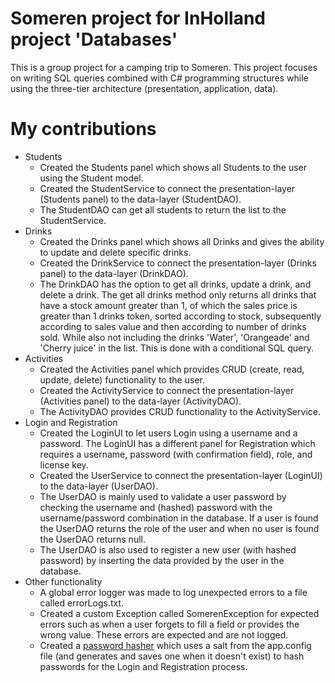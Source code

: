 # Someren project for InHolland project 'Databases'
This is a group project for a camping trip to Someren. This project focuses on writing SQL queries combined with C# programming structures while using the three-tier architecture (presentation, application, data).

# My contributions
- Students
  - Created the Students panel which shows all Students to the user using the Student model.
  - Created the StudentService to connect the presentation-layer (Students panel) to the data-layer (StudentDAO).
  - The StudentDAO can get all students to return the list to the StudentService.
- Drinks
  - Created the Drinks panel which shows all Drinks and gives the ability to update and delete specific drinks. 
  - Created the DrinkService to connect the presentation-layer (Drinks panel) to the data-layer (DrinkDAO).
  - The DrinkDAO has the option to get all drinks, update a drink, and delete a drink. The get all drinks method only returns all drinks that have a stock amount greater than 1, of which the sales price is greater than 1 drinks token, sorted according to stock, subsequently according to sales value and then according to number of drinks sold. While also not including the drinks 'Water', 'Orangeade' and 'Cherry juice' in the list. This is done with a conditional SQL query.
- Activities
  - Created the Activities panel which provides CRUD (create, read, update, delete) functionality to the user.
  - Created the ActivityService to connect the presentation-layer (Activities panel) to the data-layer (ActivityDAO).
  - The ActivityDAO provides CRUD functionality to the ActivityService.
- Login and Registration
  - Created the LoginUI to let users Login using a username and a password. The LoginUI has a different panel for Registration which requires a username, password (with confirmation field), role, and license key.
  - Created the UserService to connect the presentation-layer (LoginUI) to the data-layer (UserDAO).
  - The UserDAO is mainly used to validate a user password by checking the username and (hashed) password with the username/password combination in the database. If a user is found the UserDAO returns the role of the user and when no user is found the UserDAO returns null.
  - The UserDAO is also used to register a new user (with hashed password) by inserting the data provided by the user in the database.
- Other functionality
  - A global error logger was made to log unexpected errors to a file called errorLogs.txt.
  - Created a custom Exception called SomerenException for expected errors such as when a user forgets to fill a field or provides the wrong value. These errors are expected and are not logged.
  - Created a [password hasher](https://dotnetcodr.com/2016/10/17/how-to-hash-passwords-with-a-salt-in-net/) which uses a salt from the app.config file (and generates and saves one when it doesn't exist) to hash passwords for the Login and Registration process.
